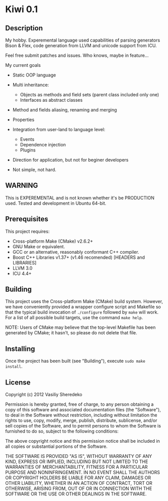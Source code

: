 Kiwi 0.1
========

Description
-----------
My hobby. Experemental language used capabilities of parsing generators
Bison & Flex, code generation from LLVM and unicode support from ICU.

Feel free submit patches and issues. Who knows, maybe in feature...

My current goals
* Static OOP language
* Multi inheritance:
    * Objects as methods and field sets (parent class included only one)
    * Interfaces as abstract classes
* Method and fields aliasing, renaming and merging
* Properties
* Integration from user-land to language level:
    * Events
    * Dependence injection
    * Plugins

* Direction for application, but not for beginer developers
* Not simple, not hard.

**WARNING**
-----------
This is EXPEREMENTAL and is not known whether it's be PRODUCTION used.
Tested and development in Ubuntu 64-bit.

Prerequisites
-------------
This project requires:
* Cross-platform Make (CMake) v2.6.2+
* GNU Make or equivalent.
* GCC or an alternative, reasonably conformant C++ compiler.
* Boost C++ Libraries v1.37+ (v1.46 recomended) [HEADERS and LIBRARIES]
* LLVM 3.0
* ICU 4.4+

Building
--------
This project uses the Cross-platform Make (CMake) build system. However, we
have conveniently provided a wrapper configure script and Makefile so that
the typical build invocation of `./configure` followed by `make` will work.
For a list of all possible build targets, use the command `make help`.

NOTE: Users of CMake may believe that the top-level Makefile has been
generated by CMake; it hasn't, so please do not delete that file.

Installing
----------
Once the project has been built (see "Building"), execute `sudo make install`.

License
-------
Copyright (c) 2012 Vasiliy Sheredeko

Permission is hereby granted, free of charge, to any person
obtaining a copy of this software and associated documentation
files (the "Software"), to deal in the Software without
restriction, including without limitation the rights to use,
copy, modify, merge, publish, distribute, sublicense, and/or sell
copies of the Software, and to permit persons to whom the
Software is furnished to do so, subject to the following
conditions:

The above copyright notice and this permission notice shall be
included in all copies or substantial portions of the Software.

THE SOFTWARE IS PROVIDED "AS IS", WITHOUT WARRANTY OF ANY KIND,
EXPRESS OR IMPLIED, INCLUDING BUT NOT LIMITED TO THE WARRANTIES
OF MERCHANTABILITY, FITNESS FOR A PARTICULAR PURPOSE AND
NONINFRINGEMENT. IN NO EVENT SHALL THE AUTHORS OR COPYRIGHT
HOLDERS BE LIABLE FOR ANY CLAIM, DAMAGES OR OTHER LIABILITY,
WHETHER IN AN ACTION OF CONTRACT, TORT OR OTHERWISE, ARISING
FROM, OUT OF OR IN CONNECTION WITH THE SOFTWARE OR THE USE OR
OTHER DEALINGS IN THE SOFTWARE.
